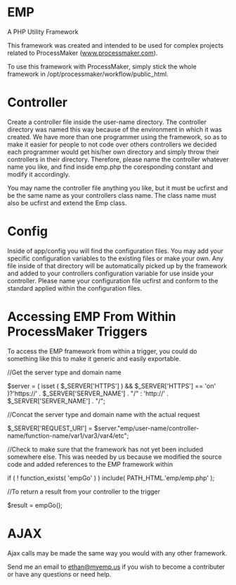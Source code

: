 EMP
===

A PHP Utility Framework

This framework was created and intended to be used for complex projects related to ProcessMaker (www.processmaker.com).

To use this framework with ProcessMaker, simply stick the whole framework in /opt/processmaker/workflow/public_html.


Controller
===
Create a controller file inside the user-name directory. The controller directory was named this way because of the environment in which it was created. We have more than one programmer using the framework, so as to make it easier for people to not code over others controllers we decided each programmer would get his/her own directory and simply throw their controllers in their directory.
Therefore, please name the controller whatever name you like, and find inside emp.php the coresponding constant and modify it accordingly.

You may name the controller file anything you like, but it must be ucfirst and be the same name as your controllers class name. The class name must also be ucfirst and extend the Emp class.

Config
===
Inside of app/config you will find the configuration files. You may add your specific configuration variables to the existing files or make your own. Any file inside of that directory will be automatically picked up by the framework and added to your controllers configuration variable for use inside your controller.
Please name your configuration file ucfirst and conform to the standard applied within the configuration files.

Accessing EMP From Within ProcessMaker Triggers
===
To access the EMP framework from within a trigger, you could do something like this to make it generic and easily exportable.

//Get the server type and domain name

$server = ( isset ( $_SERVER['HTTPS'] ) &&  $_SERVER['HTTPS'] == 'on' )?'https://' . $_SERVER['SERVER_NAME'] . "/" : 'http://' . $_SERVER['SERVER_NAME'] . "/";

//Concat the server type and domain name with the actual request

$_SERVER['REQUEST_URI'] = $server."emp/user-name/controller-name/function-name/var1/var3/var4/etc";

//Check to make sure that the framework has not yet been included somewhere else. This was needed by us because we 
modified the source code and added references to the EMP framework within

if ( ! function_exists( 'empGo' ) ) include( PATH_HTML.'emp/emp.php' );

//To return a result from your controller to the trigger

$result = empGo();

AJAX
===
Ajax calls may be made the same way you would with any other framework.


Send me an email to ethan@myemp.us if you wish to become a contributer or have any questions or need help.
